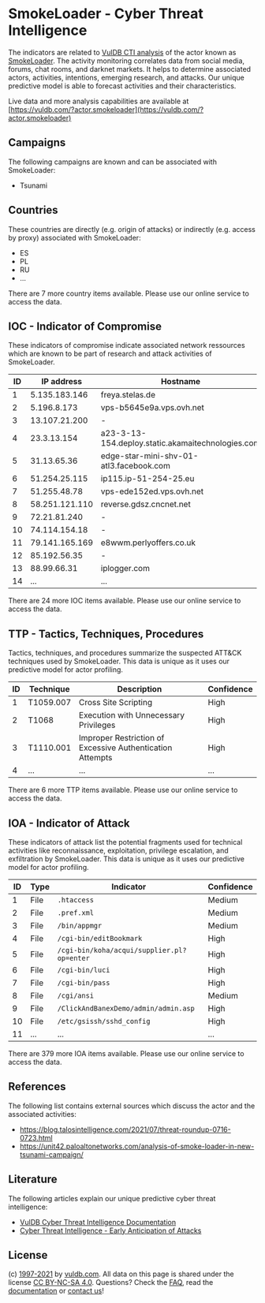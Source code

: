 # SmokeLoader - Cyber Threat Intelligence

The indicators are related to [VulDB CTI analysis](https://vuldb.com/?doc.cti) of the actor known as [SmokeLoader](https://vuldb.com/?actor.smokeloader). The activity monitoring correlates data from social media, forums, chat rooms, and darknet markets. It helps to determine associated actors, activities, intentions, emerging research, and attacks. Our unique predictive model is able to forecast activities and their characteristics.

Live data and more analysis capabilities are available at [https://vuldb.com/?actor.smokeloader](https://vuldb.com/?actor.smokeloader)

## Campaigns

The following campaigns are known and can be associated with SmokeLoader:

* Tsunami

## Countries

These countries are directly (e.g. origin of attacks) or indirectly (e.g. access by proxy) associated with SmokeLoader:

* ES
* PL
* RU
* ...

There are 7 more country items available. Please use our online service to access the data.

## IOC - Indicator of Compromise

These indicators of compromise indicate associated network ressources which are known to be part of research and attack activities of SmokeLoader.

ID | IP address | Hostname | Confidence
-- | ---------- | -------- | ----------
1 | 5.135.183.146 | freya.stelas.de | High
2 | 5.196.8.173 | vps-b5645e9a.vps.ovh.net | High
3 | 13.107.21.200 | - | High
4 | 23.3.13.154 | a23-3-13-154.deploy.static.akamaitechnologies.com | High
5 | 31.13.65.36 | edge-star-mini-shv-01-atl3.facebook.com | High
6 | 51.254.25.115 | ip115.ip-51-254-25.eu | High
7 | 51.255.48.78 | vps-ede152ed.vps.ovh.net | High
8 | 58.251.121.110 | reverse.gdsz.cncnet.net | High
9 | 72.21.81.240 | - | High
10 | 74.114.154.18 | - | High
11 | 79.141.165.169 | e8wwm.perlyoffers.co.uk | High
12 | 85.192.56.35 | - | High
13 | 88.99.66.31 | iplogger.com | High
14 | ... | ... | ...

There are 24 more IOC items available. Please use our online service to access the data.

## TTP - Tactics, Techniques, Procedures

Tactics, techniques, and procedures summarize the suspected ATT&CK techniques used by SmokeLoader. This data is unique as it uses our predictive model for actor profiling.

ID | Technique | Description | Confidence
-- | --------- | ----------- | ----------
1 | T1059.007 | Cross Site Scripting | High
2 | T1068 | Execution with Unnecessary Privileges | High
3 | T1110.001 | Improper Restriction of Excessive Authentication Attempts | High
4 | ... | ... | ...

There are 6 more TTP items available. Please use our online service to access the data.

## IOA - Indicator of Attack

These indicators of attack list the potential fragments used for technical activities like reconnaissance, exploitation, privilege escalation, and exfiltration by SmokeLoader. This data is unique as it uses our predictive model for actor profiling.

ID | Type | Indicator | Confidence
-- | ---- | --------- | ----------
1 | File | `.htaccess` | Medium
2 | File | `.pref.xml` | Medium
3 | File | `/bin/appmgr` | Medium
4 | File | `/cgi-bin/editBookmark` | High
5 | File | `/cgi-bin/koha/acqui/supplier.pl?op=enter` | High
6 | File | `/cgi-bin/luci` | High
7 | File | `/cgi-bin/pass` | High
8 | File | `/cgi/ansi` | Medium
9 | File | `/ClickAndBanexDemo/admin/admin.asp` | High
10 | File | `/etc/gsissh/sshd_config` | High
11 | ... | ... | ...

There are 379 more IOA items available. Please use our online service to access the data.

## References

The following list contains external sources which discuss the actor and the associated activities:

* https://blog.talosintelligence.com/2021/07/threat-roundup-0716-0723.html
* https://unit42.paloaltonetworks.com/analysis-of-smoke-loader-in-new-tsunami-campaign/

## Literature

The following articles explain our unique predictive cyber threat intelligence:

* [VulDB Cyber Threat Intelligence Documentation](https://vuldb.com/?doc.cti)
* [Cyber Threat Intelligence - Early Anticipation of Attacks](https://www.scip.ch/en/?labs.20201022)

## License

(c) [1997-2021](https://vuldb.com/?doc.changelog) by [vuldb.com](https://vuldb.com/?doc.about). All data on this page is shared under the license [CC BY-NC-SA 4.0](https://creativecommons.org/licenses/by-nc-sa/4.0/). Questions? Check the [FAQ](https://vuldb.com/?doc.faq), read the [documentation](https://vuldb.com/?doc) or [contact us](https://vuldb.com/?contact)!
